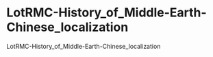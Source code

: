 # LotRMC-History_of_Middle-Earth-Chinese_localization
 LotRMC-History_of_Middle-Earth-Chinese_localization

